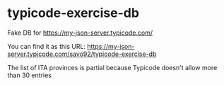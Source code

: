 # typicode-exercise-db
Fake DB for https://my-json-server.typicode.com/

You can find it as this URL: https://my-json-server.typicode.com/savo92/typicode-exercise-db

The list of ITA provinces is partial because Typicode doesn't allow more than 30 entries
